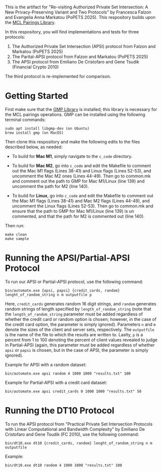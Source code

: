 This is the artifact for "Re-visiting Authorized Private Set Intersection: A New Privacy-Preserving Variant and Two Protocols" by Francesca Falzon and Evangelia Anna Markatou (PoPETS 2025). This respository builds upon the [MCL Pairings Library](https://github.com/herumi/mcl/tree/master). 

In this respository, you will find implementations and tests for three protocols:

1. The Authorized Private Set Intersection (APSI) protocol from Falzon and Markatou (PoPETS 2025)
2. The Parital-APSI protocol from Falzon and Markatou (PoPETS 2025)
3. The APSI protocol from Emiliano De Cristofaro and Gene Tsudik (Financial Crypto 2010)

The third protocol is re-implemented for comparison. 

# Getting Started

First make sure that the [GMP Library](https://gmplib.org/) is installed; this library is necessary for the MCL pairings operations. 
GMP can be installed using the following terminal commands:

    sudo apt install libgmp-dev (on Ubuntu)
    brew install gmp (on MacOS)

Then clone this respository and make the following edits to the files described below, as needed:

- To build for **Mac M1**, simply navigate to the `c_code` directory.

- To build for **Mac M2**, go into `c_code` and edit the Makefile to comment out the Mac M1 flags (Lines 38-41) and 
Linux flags (Lines 52-53), and uncomment the Mac M2 ones (Lines 44-49). Then go to common.mk and comment out the path to GMP for Mac M1/Linux (line 139) and uncomment the path for M2 (line 140).

- To build for **Linux**, go into `c_code` and edit the Makefile to comment out the Mac M1 flags (Lines 38-41) and Mac M2 flags (Lines 44-49), and uncomment the Linux flags (Lines 52-53). Then go to common.mk and ensure that the path to GMP for Mac M1/Linux (line 139) is un commented, and that the path for M2 is commented out (line 140). 

Then run:

    make clean
    make sample

# Running the APSI/Partial-APSI Protocol

To run our APSI or Partial-APSI protocol, use the following command:

    bin/automate.exe {apsi, papsi} {credit_cards, random} lenght_of_random_string n m outputfile p

Here, `credit_cards` generates random 16 digit strings, and `random` generates random strings of length specified by `length_of_random_string` (note that the `length_of_random_string` parameter must be added regardless of whether the credit card or random option is chosen; however, in the case of the credit card option, the parameter is simply ignored). Parameters `n` and `m` denote the sizes of the client and server sets, respectively. The `outputfile` is the name of the file to which the results are written to. Laslty, `p` is a percent from 1 to 100 denoting the percent of client values revealed to judge in Partial-APSI (again, this parameter must be added regardless of whether `apsi` or `papsi` is chosen, but in the case of APSI, the parameter is simply ignored). 

Example for APSI with a random dataset:

    bin/automate.exe apsi random 4 1000 1000 "results.txt" 100

Example for Partial-APSI with a credit card dataset:

    bin/automate.exe apsi credit_cards 0 1000 1000 "results.txt" 50


# Running the DT10 Protocol

To run the APSI protocol from "Practical Private Set Intersection Protocols with Linear Computational and Bandwidth Complexity" by Emiliano De Cristofaro and Gene Tsudik (FC 2010), use the following command:

    bin/dt10.exe dt10 {credit_cards, random} lenght_of_random_string n m outputfile

Example:

    bin/dt10.exe dt10 random 4 1000 1000 "results.txt" 100

